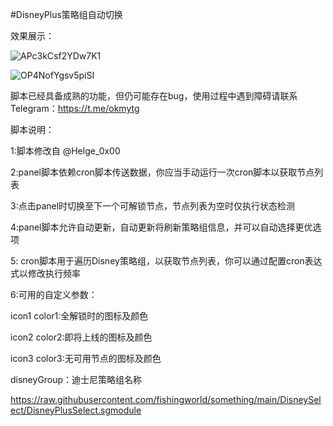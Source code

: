 #DisneyPlus策略组自动切换

效果展示：

![APc3kCsf2YDw7K1](https://i.loli.net/2021/10/07/APc3kCsf2YDw7K1.jpg)

![OP4NofYgsv5piSI](https://i.loli.net/2021/10/07/OP4NofYgsv5piSI.jpg)

脚本已经具备成熟的功能，但仍可能存在bug，使用过程中遇到障碍请联系Telegram：https://t.me/okmytg

脚本说明：

 1:脚本修改自 @Helge_0x00
 
 2:panel脚本依赖cron脚本传送数据，你应当手动运行一次cron脚本以获取节点列表
 
 3:点击panel时切换至下一个可解锁节点，节点列表为空时仅执行状态检测
 
 4:panel脚本允许自动更新，自动更新将刷新策略组信息，并可以自动选择更优选项
 
 5: cron脚本用于遍历Disney策略组，以获取节点列表，你可以通过配置cron表达式以修改执行频率
 
 6:可用的自定义参数：
 
 icon1 color1:全解锁时的图标及颜色

 icon2 color2:即将上线的图标及颜色
 
 icon3 color3:无可用节点的图标及颜色
 
 disneyGroup：迪士尼策略组名称
 
 https://raw.githubusercontent.com/fishingworld/something/main/DisneySelect/DisneyPlusSelect.sgmodule
